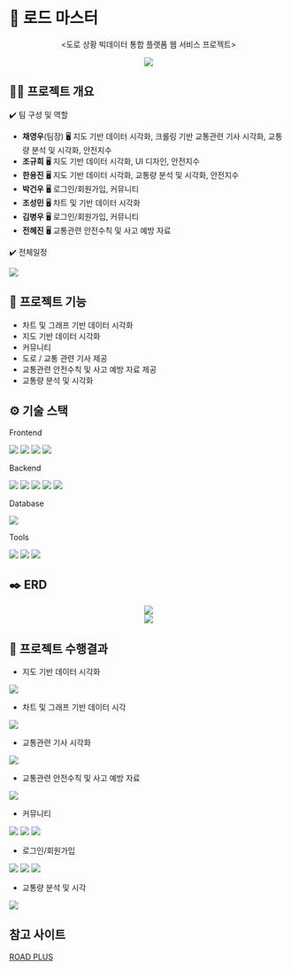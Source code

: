 # 🚗  로드 마스터
<div align="center">
  <p><도로 상황 빅데이터 통합 플랫폼 웹 서비스 프로젝트></p>
  
    
  <img src = "https://github.com/user-attachments/assets/36545f81-f858-4e27-8cf4-5badbb0ee3a3">
</div>


## 👨‍🏫 프로젝트 개요

✔️ 팀 구성 및 역할  
* **채영우**(팀장) 🖥️ 지도 기반 데이터 시각화, 크롤링 기반 교통관련 기사 시각화, 교통량 분석 및 시각화, 안전지수
* **조규희** 🖥️ 지도 기반 데이터 시각화, UI 디자인, 안전지수
* **한용진** 🖥️ 지도 기반 데이터 시각화, 교통량 분석 및 시각화, 안전지수
* **박건우** 🖥️ 로그인/회원가입, 커뮤니티
* **조성민** 🖥️ 차트 및 기반 데이터 시각화
* **김병우** 🖥️ 로그인/회원가입, 커뮤니티
* **전혜진** 🖥️ 교통관련 안전수칙 및 사고 예방 자료 

✔️ 전체일정


  <img src = "https://github.com/user-attachments/assets/434875dc-e2a7-4915-8951-2cced5fc70fd">

## 📌 프로젝트 기능

- 차트 및 그래프 기반 데이터 시각화
- 지도 기반 데이터 시각화
- 커뮤니티
- 도로 / 교통 관련 기사 제공
- 교통관련 안전수칙 및 사고 예방 자료 제공
- 교통량 분석 및 시각화


## ⚙️ 기술 스택

Frontend

<img src = "https://img.shields.io/badge/HTML-239120?style=for-the-badge&logo=html5&logoColor=white"> <img src = "https://img.shields.io/badge/JavaScript-F7DF1E?style=for-the-badge&logo=JavaScript&logoColor=white"> <img src = "https://img.shields.io/badge/Bootstrap-563D7C?style=for-the-badge&logo=bootstrap&logoColor=white"> <img src = "https://img.shields.io/badge/CSS-239120?&style=for-the-badge&logo=css3&logoColor=white">


Backend

<img src = "https://img.shields.io/badge/Java-ED8B00?style=for-the-badge&logo=openjdk&logoColor=white"> <img src = "https://img.shields.io/badge/Python-3776AB?style=for-the-badge&logo=python&logoColor=white"> <img src = "https://img.shields.io/badge/Spring-6DB33F?style=for-the-badge&logo=spring&logoColor=white"> <img src = "https://img.shields.io/badge/Spring_Security-6DB33F?style=for-the-badge&logo=Spring-Security&logoColor=white"> <img src = "https://img.shields.io/badge/Hibernate-59666C?style=for-the-badge&logo=Hibernate&logoColor=white">


Database

<img src = "https://img.shields.io/badge/Oracle-F80000?style=for-the-badge&logo=oracle&logoColor=black">


Tools

<img src = "https://img.shields.io/badge/GitHub-100000?style=for-the-badge&logo=github&logoColor=white"> <img src="https://img.shields.io/badge/Slack-4A154B?style=for-the-badge&logo=slack&logoColor=white"> <img src="https://img.shields.io/badge/Notion-000000?style=for-the-badge&logo=notion&logoColor=white">

## ✒️ ERD
<div align = "center">
  <img src = "https://github.com/user-attachments/assets/71df4138-9cca-4590-8f27-0302d210ad35">
  <br/>
  <img src = "https://github.com/user-attachments/assets/25d1a895-89da-47e6-a54f-64b9924eb494">
</div>

## 📝 프로젝트 수행결과

* 지도 기반 데이터 시각화
<img src = "https://github.com/user-attachments/assets/5b999f36-0249-4e63-8b92-1fce727a669b">

* 차트 및 그래프 기반 데이터 시각
<img src = "https://github.com/user-attachments/assets/38f5c909-561c-4a16-97c2-1cde99f5aa8c">

* 교통관련 기사 시각화
<img src = "https://github.com/user-attachments/assets/14626473-546f-45e9-bea0-c4564996197a">

* 교통관련 안전수칙 및 사고 예방 자료
<img src = "https://github.com/user-attachments/assets/0054c834-702d-43c4-9aae-d39b8e31409d">

* 커뮤니티
<img src = "https://github.com/user-attachments/assets/cca3efdc-cc7d-455e-868c-1d5aa7208d5d">
<img src = "https://github.com/user-attachments/assets/e4d87ecf-bb38-4340-99de-8f15adfdeb4a">
<img src = "https://github.com/user-attachments/assets/a6678726-7b3f-4a8e-8857-10575d3e5034">

* 로그인/회원가입
<img src = "https://github.com/user-attachments/assets/e293a7f0-b9f1-48c4-93b8-b0734d6d9af8">
<img src = "https://github.com/user-attachments/assets/6f40bc4b-d54e-43d4-a326-8a0bdb440dd4">
<img src = "https://github.com/user-attachments/assets/79f4e8f2-1120-431f-b979-77b4f822d27c">

* 교통량 분석 및 시각
<img src = "https://github.com/user-attachments/assets/c4e16564-46ec-4479-9069-76ad2bef59b5">


## 참고 사이트

[ROAD PLUS](https://www.roadplus.co.kr/main/main.do)
